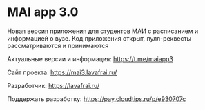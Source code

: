 # MAI app 3.0

Новая версия приложения для студентов МАИ с расписанием и информацией о вузе.
Код приложения открыт, пулл-реквесты рассматриваются и принимаются

Актуальные версии и информация: https://t.me/maiapp3

Сайт проекта: https://mai3.lavafrai.ru/

Разработчик: https://lavafrai.ru/

Поддержать разработку: https://pay.cloudtips.ru/p/e930707c
